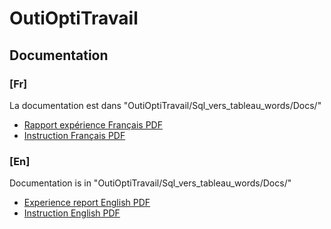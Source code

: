 # OutiOptiTravail

## Documentation

### [Fr]

La documentation est dans "OutiOptiTravail/Sql_vers_tableau_words/Docs/"

- [Rapport expérience Français PDF](https://github.com/Adrien007/OutiOptiTravail/blob/main/Sql_vers_tableau_words/Docs/RapportExperience_Fr.pdf)
- [Instruction Français PDF](https://github.com/Adrien007/OutiOptiTravail/blob/main/Sql_vers_tableau_words/Docs/GuideUtilisateur_Fr.pdf)

### [En]

Documentation is in "OutiOptiTravail/Sql_vers_tableau_words/Docs/"

- [Experience report English PDF](https://github.com/Adrien007/OutiOptiTravail/blob/main/Sql_vers_tableau_words/Docs/RapportExperience_En.pdf)
- [Instruction English PDF](https://github.com/Adrien007/OutiOptiTravail/blob/main/Sql_vers_tableau_words/Docs/GuideUtilisateur_En.pdf)
